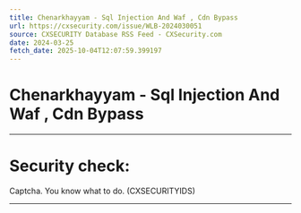 ```yaml
---
title: Chenarkhayyam - Sql Injection And Waf , Cdn Bypass
url: https://cxsecurity.com/issue/WLB-2024030051
source: CXSECURITY Database RSS Feed - CXSecurity.com
date: 2024-03-25
fetch_date: 2025-10-04T12:07:59.399197
---
```


# Chenarkhayyam - Sql Injection And Waf , Cdn Bypass

---

# Security check:

Captcha. You know what to do. (CXSECURITYIDS)

---